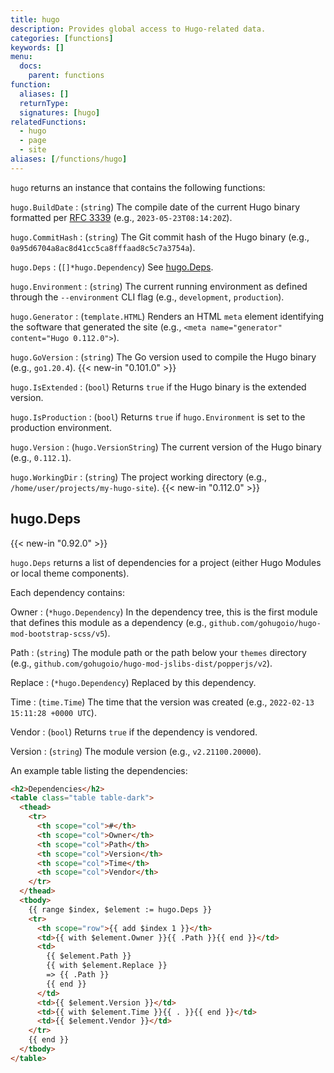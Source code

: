 ```yaml
---
title: hugo
description: Provides global access to Hugo-related data.
categories: [functions]
keywords: []
menu:
  docs:
    parent: functions
function:
  aliases: []
  returnType: 
  signatures: [hugo]
relatedFunctions:
  - hugo
  - page
  - site
aliases: [/functions/hugo]
---
```


`hugo` returns an instance that contains the following functions:

`hugo.BuildDate`
: (`string`) The compile date of the current Hugo binary formatted per [RFC&nbsp;3339](https://datatracker.ietf.org/doc/html/rfc3339) (e.g., `2023-05-23T08:14:20Z`).

`hugo.CommitHash`
: (`string`) The Git commit hash of the Hugo binary (e.g., `0a95d6704a8ac8d41cc5ca8fffaad8c5c7a3754a`).

`hugo.Deps`
: (`[]*hugo.Dependency`) See [hugo.Deps](#hugodeps).

`hugo.Environment`
: (`string`) The current running environment as defined through the `--environment` CLI flag (e.g., `development`, `production`).

`hugo.Generator`
: (`template.HTML`) Renders an HTML `meta` element identifying the software that generated the site (e.g., `<meta name="generator" content="Hugo 0.112.0">`).

`hugo.GoVersion`
: (`string`) The Go version used to compile the Hugo binary (e.g., `go1.20.4`). {{< new-in "0.101.0" >}}

`hugo.IsExtended`
: (`bool`) Returns `true` if the Hugo binary is the extended version.

`hugo.IsProduction`
: (`bool`) Returns `true` if `hugo.Environment` is set to the production environment.

`hugo.Version`
: (`hugo.VersionString`) The current version of the Hugo binary (e.g., `0.112.1`).

`hugo.WorkingDir`
: (`string`) The project working directory (e.g., `/home/user/projects/my-hugo-site`). {{< new-in "0.112.0" >}}

## hugo.Deps

{{< new-in "0.92.0" >}}

`hugo.Deps` returns a list of dependencies for a project (either Hugo Modules or local theme components).

Each dependency contains:

Owner
: (`*hugo.Dependency`) In the dependency tree, this is the first module that defines this module as a dependency (e.g., `github.com/gohugoio/hugo-mod-bootstrap-scss/v5`).

Path
: (`string`) The module path or the path below your `themes` directory (e.g., `github.com/gohugoio/hugo-mod-jslibs-dist/popperjs/v2`).

Replace
: (`*hugo.Dependency`) Replaced by this dependency.

Time
: (`time.Time`) The time that the version was created (e.g., `2022-02-13 15:11:28 +0000 UTC`).

Vendor
: (`bool`) Returns `true` if the dependency is vendored.

Version
: (`string`) The module version (e.g., `v2.21100.20000`).

An example table listing the dependencies:

```html
<h2>Dependencies</h2>
<table class="table table-dark">
  <thead>
    <tr>
      <th scope="col">#</th>
      <th scope="col">Owner</th>
      <th scope="col">Path</th>
      <th scope="col">Version</th>
      <th scope="col">Time</th>
      <th scope="col">Vendor</th>
    </tr>
  </thead>
  <tbody>
    {{ range $index, $element := hugo.Deps }}
    <tr>
      <th scope="row">{{ add $index 1 }}</th>
      <td>{{ with $element.Owner }}{{ .Path }}{{ end }}</td>
      <td>
        {{ $element.Path }}
        {{ with $element.Replace }}
        => {{ .Path }}
        {{ end }}
      </td>
      <td>{{ $element.Version }}</td>
      <td>{{ with $element.Time }}{{ . }}{{ end }}</td>
      <td>{{ $element.Vendor }}</td>
    </tr>
    {{ end }}
  </tbody>
</table>
```
